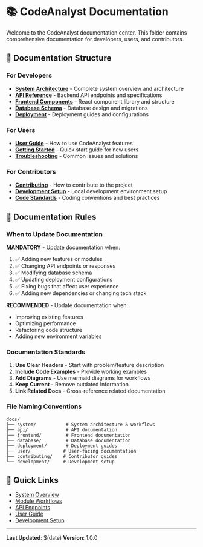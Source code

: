 # 📚 CodeAnalyst Documentation

Welcome to the CodeAnalyst documentation center. This folder contains comprehensive documentation for developers, users, and contributors.

## 📁 Documentation Structure

### For Developers
- **[System Architecture](./system/README.md)** - Complete system overview and architecture
- **[API Reference](./api/README.md)** - Backend API endpoints and specifications
- **[Frontend Components](./frontend/README.md)** - React component library and structure
- **[Database Schema](./database/README.md)** - Database design and migrations
- **[Deployment](./deployment/README.md)** - Deployment guides and configurations

### For Users
- **[User Guide](./user/README.md)** - How to use CodeAnalyst features
- **[Getting Started](./user/getting-started.md)** - Quick start guide for new users
- **[Troubleshooting](./user/troubleshooting.md)** - Common issues and solutions

### For Contributors
- **[Contributing](./contributing/README.md)** - How to contribute to the project
- **[Development Setup](./development/README.md)** - Local development environment setup
- **[Code Standards](./development/code-standards.md)** - Coding conventions and best practices

## 🔄 Documentation Rules

### When to Update Documentation

**MANDATORY** - Update documentation when:
1. ✅ Adding new features or modules
2. ✅ Changing API endpoints or responses
3. ✅ Modifying database schema
4. ✅ Updating deployment configurations
5. ✅ Fixing bugs that affect user experience
6. ✅ Adding new dependencies or changing tech stack

**RECOMMENDED** - Update documentation when:
- Improving existing features
- Optimizing performance
- Refactoring code structure
- Adding new environment variables

### Documentation Standards

1. **Use Clear Headers** - Start with problem/feature description
2. **Include Code Examples** - Provide working examples
3. **Add Diagrams** - Use mermaid diagrams for workflows
4. **Keep Current** - Remove outdated information
5. **Link Related Docs** - Cross-reference related documentation

### File Naming Conventions

```
docs/
├── system/           # System architecture & workflows
├── api/              # API documentation
├── frontend/         # Frontend documentation
├── database/         # Database documentation
├── deployment/       # Deployment guides
├── user/            # User-facing documentation
├── contributing/    # Contributor guides
└── development/     # Development setup
```

## 🚀 Quick Links

- [System Overview](./system/overview.md)
- [Module Workflows](./system/workflows.md)
- [API Endpoints](./api/endpoints.md)
- [User Guide](./user/README.md)
- [Development Setup](./development/setup.md)

---

**Last Updated**: $(date)
**Version**: 1.0.0
